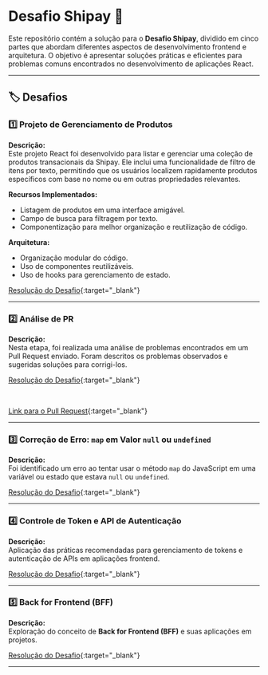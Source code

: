 # Desafio Shipay 🚀

Este repositório contém a solução para o **Desafio Shipay**, dividido em cinco partes que abordam diferentes aspectos de desenvolvimento frontend e arquitetura. O objetivo é apresentar soluções práticas e eficientes para problemas comuns encontrados no desenvolvimento de aplicações React.

---

## 🏷️ Desafios  

### 1️⃣ **Projeto de Gerenciamento de Produtos**  
**Descrição:**  
Este projeto React foi desenvolvido para listar e gerenciar uma coleção de produtos transacionais da Shipay. Ele inclui uma funcionalidade de filtro de itens por texto, permitindo que os usuários localizem rapidamente produtos específicos com base no nome ou em outras propriedades relevantes.  

**Recursos Implementados:**  
- Listagem de produtos em uma interface amigável.  
- Campo de busca para filtragem por texto.  
- Componentização para melhor organização e reutilização de código.  

**Arquitetura:**
- Organização modular do código.
- Uso de componentes reutilizáveis.
- Uso de hooks para gerenciamento de estado.

[Resolução do Desafio](https://github.com/wagnerjunr/Shipay-Desafio/tree/main/1Quest%C3%A3o){:target="_blank"} 

---

### 2️⃣ **Análise de PR**  
**Descrição:**  
Nesta etapa, foi realizada uma análise de problemas encontrados em um Pull Request enviado. Foram descritos os problemas observados e sugeridas soluções para corrigi-los. 

[Resolução do Desafio](https://github.com/wagnerjunr/Shipay-Desafio/tree/main/2Quest%C3%A3o){:target="_blank"} 

<br>

[Link para o Pull Request](https://github.com/wagnerjunr/Shipay-Desafio/pull/1){:target="_blank"} 

---

### 3️⃣ **Correção de Erro: `map` em Valor `null` ou `undefined`**  
**Descrição:**  
Foi identificado um erro ao tentar usar o método `map` do JavaScript em uma variável ou estado que estava `null` ou `undefined`.  

[Resolução do Desafio](https://github.com/wagnerjunr/Shipay-Desafio/tree/main/3Quest%C3%A3o){:target="_blank"} 


---

### 4️⃣ **Controle de Token e API de Autenticação**  
**Descrição:**  
Aplicação das práticas recomendadas para gerenciamento de tokens e autenticação de APIs em aplicações frontend.  

[Resolução do Desafio](https://github.com/wagnerjunr/Shipay-Desafio/tree/main/4Quest%C3%A3o){:target="_blank"} 


---

### 5️⃣ **Back for Frontend (BFF)**  
**Descrição:**  
Exploração do conceito de **Back for Frontend (BFF)** e suas aplicações em projetos.  

[Resolução do Desafio](https://github.com/wagnerjunr/Shipay-Desafio/tree/main/5Quest%C3%A3o){:target="_blank"} 

---
